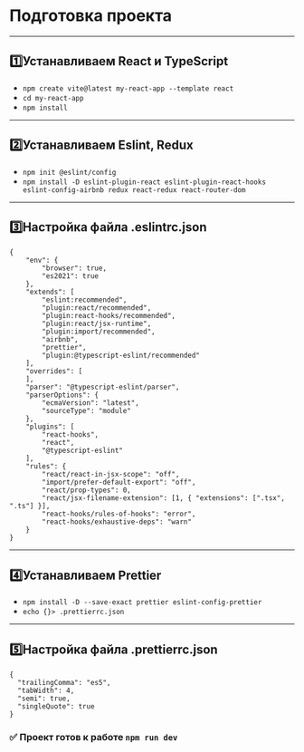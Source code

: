 # Подготовка проекта
___
## :one:Устанавливаем React и TypeScript

* `npm create vite@latest my-react-app --template react`
* `cd my-react-app`
* `npm install`

___
## :two:Устанавливаем Eslint, Redux
* `npm init @eslint/config`
* `npm install -D eslint-plugin-react eslint-plugin-react-hooks eslint-config-airbnb redux react-redux react-router-dom`
___
## :three:Настройка файла .eslintrc.json
```
{
    "env": {
        "browser": true,
        "es2021": true
    },
    "extends": [
        "eslint:recommended",
        "plugin:react/recommended",
        "plugin:react-hooks/recommended",
        "plugin:react/jsx-runtime",
        "plugin:import/recommended",
        "airbnb",
        "prettier",
        "plugin:@typescript-eslint/recommended"
    ],
    "overrides": [
    ],
    "parser": "@typescript-eslint/parser",
    "parserOptions": {
        "ecmaVersion": "latest",
        "sourceType": "module"
    },
    "plugins": [
        "react-hooks",
        "react",
        "@typescript-eslint"
    ],
    "rules": {
        "react/react-in-jsx-scope": "off",
        "import/prefer-default-export": "off",
        "react/prop-types": 0,
        "react/jsx-filename-extension": [1, { "extensions": [".tsx", ".ts"] }],
        "react-hooks/rules-of-hooks": "error",
        "react-hooks/exhaustive-deps": "warn" 
    }
}
```
___
## :four:Устанавливаем Prettier
* `npm install -D --save-exact prettier eslint-config-prettier`
* `echo {}> .prettierrc.json`
___
## :five:Настройка файла .prettierrc.json
```
{
  "trailingComma": "es5",
  "tabWidth": 4,
  "semi": true,
  "singleQuote": true
}
```
### :white_check_mark: Проект готов к работе `npm run dev`
